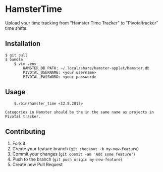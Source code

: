 # HamsterTime

Upload your time tracking from "Hamster Time Tracker" to "Pivotaltracker" time shifts.

## Installation

    $ git pull
    $ bundle
		$ vim .env
			HAMSTER_DB_PATH: ~/.local/share/hamster-applet/hamster.db
			PIVOTAL_USERNAME: <your username>
			PIVOTAL_PASSWORD: <your password>

## Usage

		$./bin/hamster_time <12.8.2013>

	Categories in Hamster should be the in the same name as projects in Pivotal tracker.

## Contributing

1. Fork it
2. Create your feature branch (`git checkout -b my-new-feature`)
3. Commit your changes (`git commit -am 'Add some feature'`)
4. Push to the branch (`git push origin my-new-feature`)
5. Create new Pull Request
